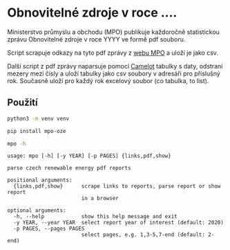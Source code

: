 # Obnovitelné zdroje v roce ....

Ministerstvo průmyslu a obchodu (MPO) publikuje každoročně statistickou zprávu Obnovitelné zdroje v roce YYYY ve formě pdf souboru.

Script scrapuje odkazy na tyto pdf zprávy z [webu MPO](https://www.mpo.cz/cz/energetika/statistika/obnovitelne-zdroje-energie/) a uloží je jako csv.

Další script z pdf zprávy naparsuje pomocí [Camelot](https://camelot-py.readthedocs.io/) tabulky s daty, odstraní mezery mezi čísly a uloží tabulky jako csv soubory v adresáři pro příslušný rok. Současně uloží pro každý rok excelový soubor (co tabulka, to list).


## Použití

```bash
python3 -m venv venv

pip install mpo-oze

mpo -h
```

```
usage: mpo [-h] [-y YEAR] [-p PAGES] {links,pdf,show}

parse czech renewable energy pdf reports

positional arguments:
  {links,pdf,show}      scrape links to reports, parse report or show report
                        in a browser

optional arguments:
  -h, --help            show this help message and exit
  -y YEAR, --year YEAR  select report year of interest (default: 2020)
  -p PAGES, --pages PAGES
                        select pages, e.g. 1,3-5,7-end (default: 2-end)
```
